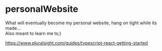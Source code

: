 ﻿# personalWebsite  
 What will eventually become my personal website, hang on tight while its made...  
Also meant to learn me ts;) 
   
https://www.pluralsight.com/guides/typescript-react-getting-started

